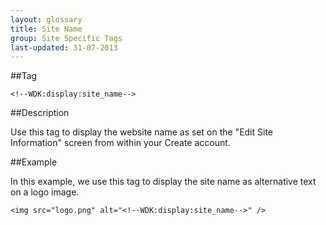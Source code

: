 ```yaml
---
layout: glossary
title: Site Name
group: Site Specific Tags
last-updated: 31-07-2013
---
```


##Tag

`<!--WDK:display:site_name-->`

##Description

Use this tag to display the website name as set on the "Edit Site Information" screen from within your Create account.

##Example

In this example, we use this tag to display the site name as alternative text on a logo image.

~~~
<img src="logo.png" alt="<!--WDK:display:site_name-->" />
~~~